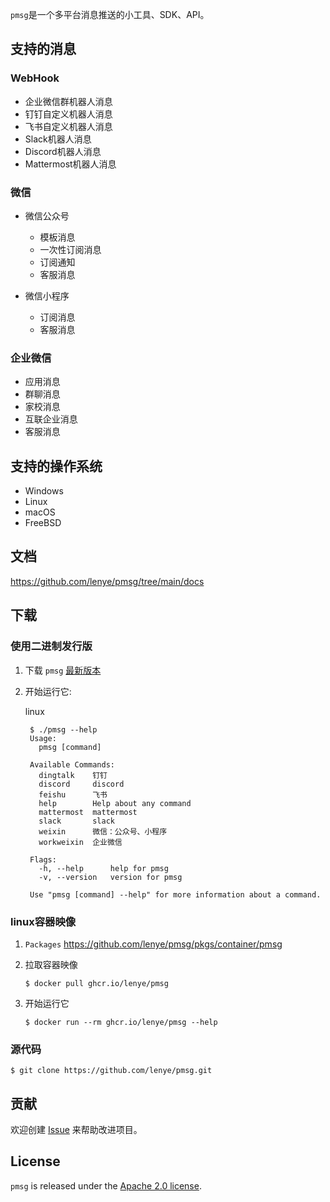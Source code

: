 `pmsg`是一个多平台消息推送的小工具、SDK、API。

## 支持的消息

### WebHook

* 企业微信群机器人消息
* 钉钉自定义机器人消息
* 飞书自定义机器人消息
* Slack机器人消息
* Discord机器人消息
* Mattermost机器人消息

### 微信

* 微信公众号
    * 模板消息
    * 一次性订阅消息
    * 订阅通知
    * 客服消息

* 微信小程序
    * 订阅消息
    * 客服消息

### 企业微信

* 应用消息
* 群聊消息
* 家校消息
* 互联企业消息
* 客服消息

## 支持的操作系统

* Windows
* Linux
* macOS
* FreeBSD

## 文档

https://github.com/lenye/pmsg/tree/main/docs

## 下载

### 使用二进制发行版

1. 下载 `pmsg` [最新版本](https://github.com/lenye/pmsg/releases)

1. 开始运行它:

   linux

   ```shell
    $ ./pmsg --help
    Usage:
      pmsg [command]
    
    Available Commands:
      dingtalk    钉钉
      discord     discord
      feishu      飞书
      help        Help about any command
      mattermost  mattermost   
      slack       slack
      weixin      微信：公众号、小程序
      workweixin  企业微信
    
    Flags:
      -h, --help      help for pmsg
      -v, --version   version for pmsg
    
    Use "pmsg [command] --help" for more information about a command.   
   ```

### linux容器映像

1. `Packages` https://github.com/lenye/pmsg/pkgs/container/pmsg

1. 拉取容器映像
   ```shell
   $ docker pull ghcr.io/lenye/pmsg
   ```

1. 开始运行它
   ```shell
   $ docker run --rm ghcr.io/lenye/pmsg --help
   ```

### 源代码

```shell
$ git clone https://github.com/lenye/pmsg.git
```

## 贡献

欢迎创建 [Issue](https://github.com/lenye/pmsg/issues) 来帮助改进项目。

## License

`pmsg` is released under the [Apache 2.0 license](https://github.com/lenye/pmsg/blob/main/LICENSE).